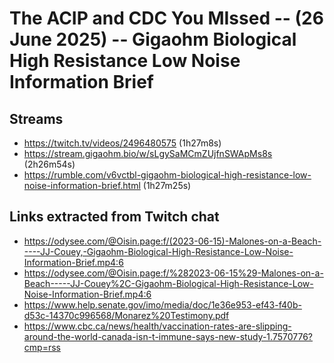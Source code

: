 # The ACIP and CDC You MIssed -- (26 June 2025) -- Gigaohm Biological High Resistance Low Noise Information Brief

## Streams
- https://twitch.tv/videos/2496480575 (1h27m8s)
- https://stream.gigaohm.bio/w/sLgySaMCmZUjfnSWApMs8s (2h26m54s)
- https://rumble.com/v6vctbl-gigaohm-biological-high-resistance-low-noise-information-brief.html (1h27m25s)

## Links extracted from Twitch chat
- https://odysee.com/@Oisin.page:f/(2023-06-15)-Malones-on-a-Beach-----JJ-Couey,-Gigaohm-Biological-High-Resistance-Low-Noise-Information-Brief.mp4:6
- https://odysee.com/@Oisin.page:f/%282023-06-15%29-Malones-on-a-Beach-----JJ-Couey%2C-Gigaohm-Biological-High-Resistance-Low-Noise-Information-Brief.mp4:6
- https://www.help.senate.gov/imo/media/doc/1e36e953-ef43-f40b-d53c-14370c996568/Monarez%20Testimony.pdf
- https://www.cbc.ca/news/health/vaccination-rates-are-slipping-around-the-world-canada-isn-t-immune-says-new-study-1.7570776?cmp=rss
